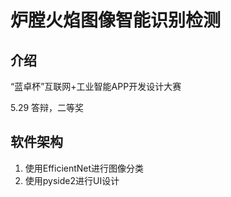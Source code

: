 # 炉膛火焰图像智能识别检测

## 介绍
“蓝卓杯”互联网+工业智能APP开发设计大赛

5.29 答辩，二等奖

## 软件架构
1. 使用EfficientNet进行图像分类
2. 使用pyside2进行UI设计
